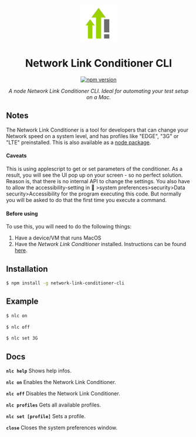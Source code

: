 <div align="center">
 <img width=100px src="https://raw.githubusercontent.com/lucasvog/node-network-link-conditioner/HEAD/assets/logo.jpg" alt="Logo of Node Network Link Conditioner Wrapper">



# Network Link Conditioner CLI
[![npm version](https://img.shields.io/npm/v/network-link-conditioner-cli.svg?style=flat-square)](https://www.npmjs.org/package/network-link-conditioner-cli)

*A node Network Link Conditioner CLI. 
Ideal for automating your test setup on a Mac.*

 </div>

## Notes
The Network Link Conditioner is a tool for developers that can change your Network speed on a system level, and has profiles like "EDGE", "3G" or "LTE" preinstalled.
This is also available as a [node package](https://www.npmjs.org/package/network-link-conditioner).
#### Caveats
This is using applescript to get or set parameters of the conditioner. As a result, you will see the UI pop up on your screen - so no perfect solution. Reason is, that there is no internal API to change the settings. 
You also have to allow the accessibility-setting in 🍎 >system preferences>security>Data security>Accessibility for the program executing this code. But normally you will be asked to do that the first time you execute a command.
#### Before using
 To use this, you will need to do the following things:
 1. Have a device/VM that runs MacOS
 2. Have the *Network Link Conditioner* installed. Instructions can be found [here](https://nshipster.com/network-link-conditioner/).

 ## Installation

 ```bash
$ npm install -g network-link-conditioner-cli
 ```

## Example

 ```bash
$ nlc on
 ```
 ```bash
$ nlc off
 ```
 ```bash
$ nlc set 3G
 ```

## Docs
**`nlc help`**
Shows help infos.

**`nlc on`**
Enables the Network Link Conditioner.

**`nlc off`**
Disables the Network Link Conditioner.

**`nlc profiles`**
Gets all available profiles.

**`nlc set [profile]`**
Sets a profile.

**`close`**
Closes the system preferences window.

